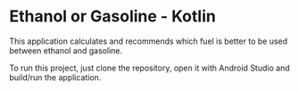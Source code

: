# Ethanol or Gasoline - Kotlin
This application calculates and recommends which fuel is better to be used between ethanol and gasoline.

To run this project, just clone the repository, open it with Android Studio and build/run the application.
